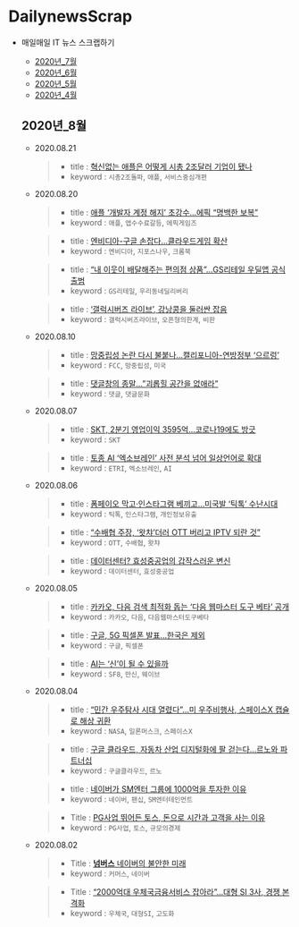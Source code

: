 # DailynewsScrap

  - 매일매일 IT 뉴스 스크랩하기
    - [2020년_7월](https://github.com/wjdrhkd456/DailynewsScrap/blob/master/2020%EB%85%84_7%EC%9B%94.md)
    - [2020년_6월](https://github.com/wjdrhkd456/DailynewsScrap/blob/master/2020%EB%85%84_6%EC%9B%94.md)
    - [2020년_5월](https://github.com/wjdrhkd456/DailynewsScrap/blob/master/2020%EB%85%84_5%EC%9B%94.md)
    - [2020년_4월](https://github.com/wjdrhkd456/DailynewsScrap/blob/master/2020%EB%85%84_4%EC%9B%94.md)
   
    ## 2020년_8월
    
    - 2020.08.21
      >- title : [혁신없는 애플은 어떻게 시총 2조달러 기업이 됐나](http://www.bloter.net/archives/401502)
      >- keyword : `시총2조돌파`, `애플`, `서비스중심개편`
    
    - 2020.08.20
      >- title : [애플 ‘개발자 계정 해지’ 초강수…에픽 “명백한 보복”](http://www.bloter.net/archives/401092)
      >- keyword : `애플`, `앱수수료갈등`, `에픽게임즈`
    
      >- title : [엔비디아-구글 손잡다…클라우드게임 확산](http://www.bloter.net/archives/401185)
      >- keyword : `엔비디아`, `지포스나우`, `크롬북`
    
      >- title : [“내 이웃이 배달해주는 편의점 상품”…GS리테일 우딜앱 공식 출범](http://www.bloter.net/archives/401277)
      >- keyword : `GS리테일`, `우리동네딜리버리`
    
      >- title : [‘갤럭시버즈 라이브’, 강낭콩을 둘러싼 잡음](http://www.bloter.net/archives/401287)
      >- keyword : `갤럭시버즈라이브`, `오픈형의한계`, `비판`
    
    - 2020.08.10
      >- title : [망중립성 논란 다시 불붙나…캘리포니아-연방정부 ‘으르렁’](http://www.bloter.net/archives/400012)
      >- keyword : `FCC`, `망중립성`, `미국`
    
      >- title : [댓글창의 종말…”괴롭힐 공간을 없애라”](http://www.bloter.net/archives/399986)
      >- keyword : `댓글`, `댓글문화`
    
    - 2020.08.07
      >- title : [SKT, 2분기 영업이익 3595억…코로나19에도 방긋](http://www.bloter.net/archives/399505)
      >- keyword : `SKT`
      
      >- title : [토종 AI ‘엑소브레인’ 사전 분석 넘어 일상언어로 확대](http://www.bloter.net/archives/399455)
      >- keyword : `ETRI`, `엑소브레인`, `AI`
    
    - 2020.08.06
      >- title : [폼페이오 막고·인스타그램 베끼고…미국발 ‘틱톡’ 수난시대](http://www.bloter.net/archives/399438)
      >- keyword : `틱톡`, `인스타그램`, `개인정보유출`
    
      >- title : [“수배협 주장, ‘왓챠’더러 OTT 버리고 IPTV 되란 것”](http://www.bloter.net/archives/399394)
      >- keyword : `OTT`, `수배협`, `왓챠`
    
      >- title : [데이터센터? 효성중공업의 갑작스러운 변신](http://www.bloter.net/archives/399359)
      >- keyword : `데이터센터`, `효성중공업`
      
    - 2020.08.05
      >- title : [카카오, 다음 검색 최적화 돕는 ‘다음 웹마스터 도구 베타’ 공개](http://www.bloter.net/archives/399136)
      >- keyword : `카카오`, `다음`, `다음웹마스터도구베타`
    
      >- title : [구글, 5G 픽셀폰 발표…한국은 제외](http://www.bloter.net/archives/399234)
      >- keyword : `구글`, `픽셀폰`
    
      >- title : [AI는 ‘신’이 될 수 있을까](http://www.bloter.net/archives/399161)
      >- keyword : `SF8`, `만신`, `웨이브`
    
    - 2020.08.04
      >- title : [“민간 우주탐사 시대 열렸다”…미 우주비행사, 스페이스X 캡슐로 해상 귀환](http://www.bloter.net/archives/398878)
      >- keyword : `NASA`, `일론머스크`, `스페이스X`
    
      >- title : [구글 클라우드, 자동차 산업 디지털화에 팔 걷는다…르노와 파트너십](http://www.bloter.net/archives/398998)
      >- keyword : `구글클라우드`, `르노`
    
      >- title : [네이버가 SM엔터 그룹에 1000억을 투자한 이유](http://www.bloter.net/archives/399010)
      >- keyword : `네이버`, `팬십`, `SM엔터테인먼트`
    
      >- Title : [PG사업 뛰어든 토스, 돈으로 시간과 고객을 사는 이유](http://www.bloter.net/archives/398968)
      >- keyword : `PG사업`, `토스`, `규모의경제`
    
    - 2020.08.02
      >- Title : [**넘버스** 네이버의 불안한 미래](http://www.bloter.net/archives/398683)
      >- keyword : `커머스`, `네이버`
    
      >- Title : [“2000억대 우체국금융서비스 잡아라”…대형 SI 3사, 경쟁 본격화](http://www.bloter.net/archives/398848)
      >- keyword : `우체국`, `대형SI`, `고도화`

